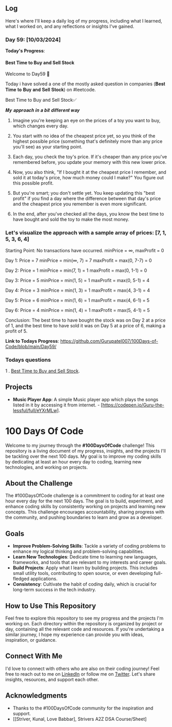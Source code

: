 ## Log

Here's where I'll keep a daily log of my progress, including what I learned, what I worked on, and any reflections or insights I've gained.

### Day 59: [10/03/2024]

**Today's Progress**:

#### Best Time to Buy and Sell Stock

Welcome to Day59 🙏

Today i have solved a one of the mostly asked question in companies (𝐁𝐞𝐬𝐭 𝐓𝐢𝐦𝐞 𝐭𝐨 𝐁𝐮𝐲 𝐚𝐧𝐝 𝐒𝐞𝐥𝐥 𝐒𝐭𝐨𝐜𝐤) on #leetcode.

Best Time to Buy and Sell Stock✅

𝑴𝒚 𝒂𝒑𝒑𝒓𝒐𝒂𝒄𝒉 𝒊𝒏 𝒂 𝒃𝒊𝒕 𝒅𝒊𝒇𝒇𝒆𝒓𝒆𝒏𝒕 𝒘𝒂𝒚

1. Imagine you're keeping an eye on the prices of a toy you want to buy, which changes every day.

2. You start with no idea of the cheapest price yet, so you think of the highest possible price (something that's definitely more than any price you'll see) as your starting point.

3. Each day, you check the toy's price. If it's cheaper than any price you've remembered before, you update your memory with this new lower price.

4. Now, you also think, "If I bought it at the cheapest price I remember, and sold it at today's price, how much money could I make?" You figure out this possible profit.

5. But you're smart; you don't settle yet. You keep updating this "best profit" if you find a day where the difference between that day's price and the cheapest price you remember is even more significant.

6. In the end, after you've checked all the days, you know the best time to have bought and sold the toy to make the most money.

### Let's visualize the approach with a sample array of prices: [7, 1, 5, 3, 6, 4]

Starting Point:
No transactions have occurred.
minPrice = ∞, maxProfit = 0

Day 1: Price = 7
minPrice = min(∞, 7) = 7
maxProfit = max(0, 7-7) = 0

Day 2: Price = 1
minPrice = min(7, 1) = 1
maxProfit = max(0, 1-1) = 0

Day 3: Price = 5
minPrice = min(1, 5) = 1
maxProfit = max(0, 5-1) = 4

Day 4: Price = 3
minPrice = min(1, 3) = 1
maxProfit = max(4, 3-1) = 4

Day 5: Price = 6
minPrice = min(1, 6) = 1
maxProfit = max(4, 6-1) = 5

Day 6: Price = 4
minPrice = min(1, 4) = 1
maxProfit = max(5, 4-1) = 5

Conclusion: The best time to have bought the stock was on Day 2 at a price of 1, and the best time to have sold it was on Day 5 at a price of 6, making a profit of 5.
<!-- **Thoughts**: Delving into these questions, I navigated through array manipulations, optimized for performance, and unlocked new strategies for dealing with matrix transformations. -->

**Link to Todays Progress**: https://github.com/Gurupatel007/100Days-of-Code/blob/main/Day59/

### Todays questions

<!-- 1. [Plus One](https://leetcode.com/problems/plus-one/).

2. [Remove Duplicates from Sorted Array](https://leetcode.com/problems/remove-duplicates-from-sorted-array/)

3. [Minimum Cost to Move Chips to The Same Position](https://leetcode.com/problems/minimum-cost-to-move-chips-to-the-same-position/description/). -->
1 . [Best Time to Buy and Sell Stock](https://leetcode.com/problems/best-time-to-buy-and-sell-stock/).

<!-- 5. [Plus Minus](https://www.hackerrank.com/challenges/plus-minus)

1. [Diagonal Difference](https://www.hackerrank.com/challenges/diagonal-difference) -->

<!-- 7. [A Very Big Sum](https://www.hackerrank.com/challenges/a-very-big-sum)

8. [Compare the Triplets](https://www.hackerrank.com/challenges/compare-the-triplets)

9. [Simple Array Sum](https://www.hackerrank.com/challenges/simple-array-sum)

10. [Solve Me First](https://www.hackerrank.com/challenges/solve-me-first) -->

<!-- 7. [Missing Number](https://leetcode.com/problems/missing-number/submissions/1186710654/) -->


## Projects

- **Music Player App**: A simple Music player app which plays the songs listed in it by accessing it from internet. - [https://codepen.io/Guru-the-lessful/full/eYXrMLw].

# 100 Days Of Code

Welcome to my journey through the **#100DaysOfCode** challenge! This repository is a living document of my progress, insights, and the projects I'll be tackling over the next 100 days. My goal is to improve my coding skills by dedicating at least an hour every day to coding, learning new technologies, and working on projects.

## About the Challenge

The #100DaysOfCode challenge is a commitment to coding for at least one hour every day for the next 100 days. The goal is to build, experiment, and enhance coding skills by consistently working on projects and learning new concepts. This challenge encourages accountability, sharing progress with the community, and pushing boundaries to learn and grow as a developer.

## Goals

- **Improve Problem-Solving Skills**: Tackle a variety of coding problems to enhance my logical thinking and problem-solving capabilities.
- **Learn New Technologies**: Dedicate time to learning new languages, frameworks, and tools that are relevant to my interests and career goals.
- **Build Projects**: Apply what I learn by building projects. This includes small utility tools, contributing to open source, or even developing full-fledged applications.
- **Consistency**: Cultivate the habit of coding daily, which is crucial for long-term success in the tech industry.

## How to Use This Repository

Feel free to explore this repository to see my progress and the projects I'm working on. Each directory within the repository is organized by project or day, containing all the relevant code and resources. If you're undertaking a similar journey, I hope my experience can provide you with ideas, inspiration, or guidance.

## Connect With Me

I'd love to connect with others who are also on their coding journey! Feel free to reach out to me on [LinkedIn](www.linkedin.com/in/guru-patel-42423b219) or follow me on [Twitter](https://twitter.com/Gurupat11727321). Let's share insights, resources, and support each other.

## Acknowledgments

- Thanks to the #100DaysOfCode community for the inspiration and support.
- [[Striver, Kunal, Love Babbar], Strivers A2Z DSA Course/Sheet]
